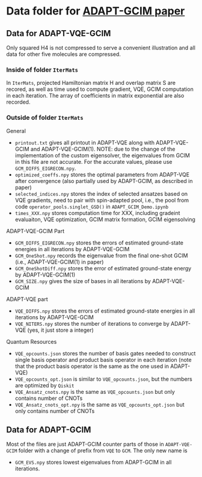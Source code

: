 # Data folder for [ADAPT-GCIM paper](https://arxiv.org/abs/2312.07691)


## Data for ADAPT-VQE-GCIM
Only squared H4 is not compressed to serve a convenient illustration and all data for other five molecules are compressed. 

### Inside of folder `IterMats`
In `IterMats`, projected Hamiltonian matrix H and overlap matrix S are recored, as well as time used to compute gradient, VQE, GCIM computation in each iteration. The array of coefficients in matrix exponential are also recorded.

### Outside of folder `IterMats`

General
* `printout.txt` gives all printout in ADAPT-VQE along with ADAPT-VQE-GCIM and ADAPT-VQE-GCIM(1). NOTE: due to the change of the implementation of the custom eigensolver, the eigenvalues from GCIM in this file are not accurate. For the accurate values, please use `GCM_DIFFS_EIGRECON.npy`.
* `optimized_coeffs.npy` stores the optimal parameters from ADAPT-VQE after convergence (also partially used by ADAPT-GCIM, as described in paper)
* `selected_indices.npy` stores the index of selected ansatzes based on VQE gradients, need to pair with spin-adapted pool, i.e., the pool from code `operator_pools.singlet_GSD()` in `ADAPT_GCIM_Demo.ipynb`
* `times_XXX.npy` stores computation time for XXX, including gradeint evaluaiton, VQE optimization, GCIM matrix formation, GCIM eigensolving

ADAPT-VQE-GCIM Part
* `GCM_DIFFS_EIGRECON.npy` stores the errors of estimated ground-state energies in all iterations by ADAPT-VQE-GCIM
* `GCM_OneShot.npy` records the eigenvalue from the final one-shot GCIM (i.e., ADAPT-VQE-GCIM(1) in paper)
* `GCM_OneShotDiff.npy` stores the error of estimated ground-state energy by ADAPT-VQE-GCIM(1)
* `GCM_SIZE.npy` gives the size of bases in all iterations by ADAPT-VQE-GCIM

ADAPT-VQE part
* `VQE_DIFFS.npy` stores the errors of estimated ground-state energies in all iterations by ADAPT-VQE-GCIM
* `VQE_NITERS.npy` stores the number of iterations to converge by ADAPT-VQE (yes, it just store a integer)

Quantum Resources
* `VQE_opcounts.json` stores the number of basis gates needed to construct single basis operator and product basis operator in each iteration (note that the product basis operator is the same as the one used in ADAPT-VQE)
* `VQE_opcounts_opt.json` is similar to `VQE_opcounts.json`, but the numbers are optimized by `Qiskit`
* `VQE_Ansatz_cnots.npy` is the same as `VQE_opcounts.json` but only contains number of CNOTs
* `VQE_Ansatz_cnots_opt.npy` is the same as `VQE_opcounts_opt.json` but only contains number of CNOTs


## Data for ADAPT-GCIM

Most of the files are just ADAPT-GCIM counter parts of those in `ADAPT-VQE-GCIM` folder with a change of prefix from `VQE` to `GCM`. The only new name is
* `GCM_EVS.npy` stores lowest eigenvalues from ADAPT-GCIM in all iterations.